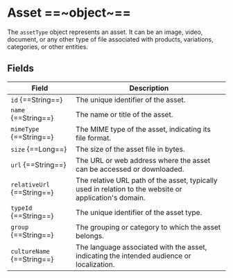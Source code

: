# Asset ==~object~==

The `assetType` object represents an asset. It can be an image, video, document, or any other type of file associated with products, variations, categories, or other entities. 

## Fields

| Field                    	| Description                                                                                            	|
|--------------------------	|--------------------------------------------------------------------------------------------------------	|
| `id` {==String==}          	| The unique identifier of the asset.                                                                    	|
| `name` {==String==}        	| The name or title of the asset.                                                                        	|
| `mimeType` {==String==}    	|  The MIME type of the asset, indicating its file format.                                               	|
| `size` {==Long==}          	|  The size of the asset file in bytes.                                                                  	|
| `url` {==String==}         	| The URL or web address where the asset can be accessed or downloaded.                                  	|
| `relativeUrl` {==String==} 	| The relative URL path of the asset, typically used in relation to the website or application's domain. 	|
| `typeId` {==String==}      	| The unique identifier of the asset type.                                                               	|
| `group` {==String==}       	| The grouping or category to which the asset belongs.                                                   	|
| `cultureName` {==String==} 	| The language associated with the asset, indicating the intended audience or localization.              	|

